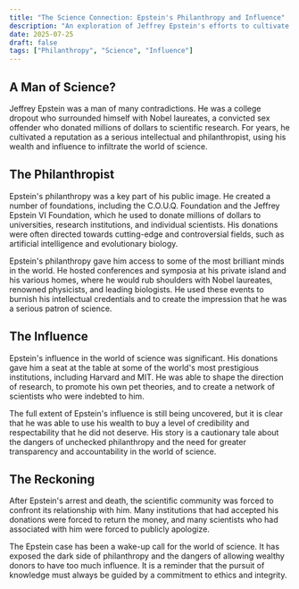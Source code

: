 ```yaml
---
title: "The Science Connection: Epstein's Philanthropy and Influence"
description: "An exploration of Jeffrey Epstein's efforts to cultivate a reputation as a serious intellectual and philanthropist, and how he used his wealth to infiltrate the world of science."
date: 2025-07-25
draft: false
tags: ["Philanthropy", "Science", "Influence"]
---
```


## A Man of Science?

Jeffrey Epstein was a man of many contradictions. He was a college dropout who surrounded himself with Nobel laureates, a convicted sex offender who donated millions of dollars to scientific research. For years, he cultivated a reputation as a serious intellectual and philanthropist, using his wealth and influence to infiltrate the world of science.

## The Philanthropist

Epstein's philanthropy was a key part of his public image. He created a number of foundations, including the C.O.U.Q. Foundation and the Jeffrey Epstein VI Foundation, which he used to donate millions of dollars to universities, research institutions, and individual scientists. His donations were often directed towards cutting-edge and controversial fields, such as artificial intelligence and evolutionary biology.

Epstein's philanthropy gave him access to some of the most brilliant minds in the world. He hosted conferences and symposia at his private island and his various homes, where he would rub shoulders with Nobel laureates, renowned physicists, and leading biologists. He used these events to burnish his intellectual credentials and to create the impression that he was a serious patron of science.

## The Influence

Epstein's influence in the world of science was significant. His donations gave him a seat at the table at some of the world's most prestigious institutions, including Harvard and MIT. He was able to shape the direction of research, to promote his own pet theories, and to create a network of scientists who were indebted to him.

The full extent of Epstein's influence is still being uncovered, but it is clear that he was able to use his wealth to buy a level of credibility and respectability that he did not deserve. His story is a cautionary tale about the dangers of unchecked philanthropy and the need for greater transparency and accountability in the world of science.

## The Reckoning

After Epstein's arrest and death, the scientific community was forced to confront its relationship with him. Many institutions that had accepted his donations were forced to return the money, and many scientists who had associated with him were forced to publicly apologize.

The Epstein case has been a wake-up call for the world of science. It has exposed the dark side of philanthropy and the dangers of allowing wealthy donors to have too much influence. It is a reminder that the pursuit of knowledge must always be guided by a commitment to ethics and integrity.
